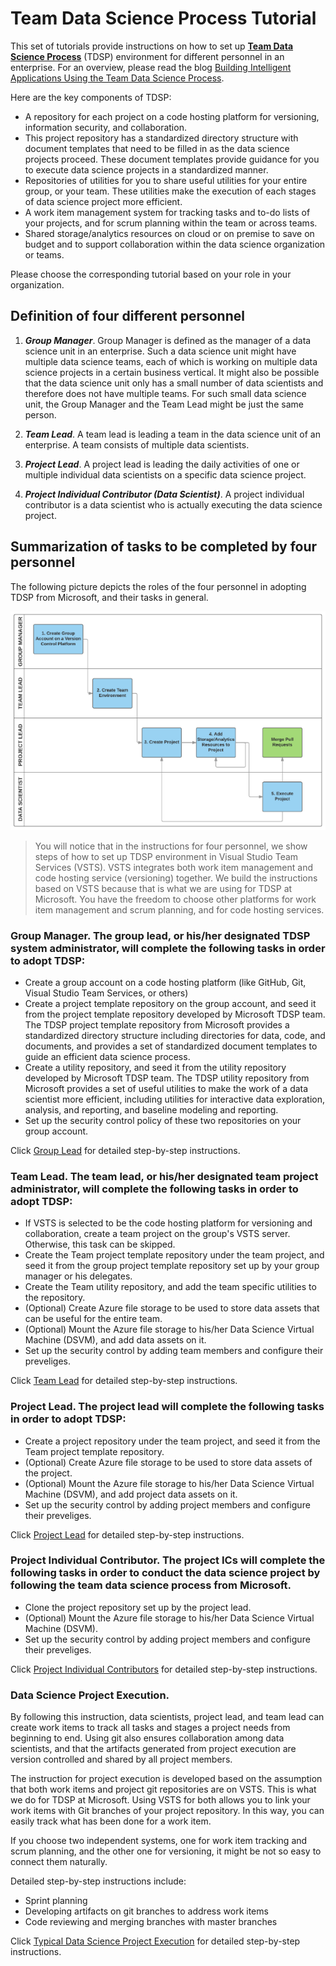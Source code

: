 # Team Data Science Process Tutorial #

This set of tutorials provide instructions on how to set up **[Team Data Science Process](https://azure.microsoft.com/en-us/documentation/learning-paths/data-science-process/)** (TDSP) environment for different personnel in an enterprise. For an overview, please read the blog [Building Intelligent Applications Using the Team Data Science Process](https://blogs.technet.microsoft.com/machinelearning/2016/09/08/building-intelligent-applications-using-the-team-data-science-process/).

Here are the key components of TDSP:

* A repository for each project on a code hosting platform for versioning, information security, and collaboration.
* This project repository has a standardized directory structure with document templates that need to be filled in as the data science projects proceed. These document templates provide guidance for you to execute data science projects in a standardized manner. 
* Repositories of utilities for you to share useful utilities for your entire group, or your team. These utilities make the execution of each stages of data science project more efficient. 
* A work item management system for tracking tasks and to-do lists of your projects, and for scrum planning within the team or across teams.
* Shared storage/analytics resources on cloud or on premise to save on budget and to support collaboration within the data science organization or teams. 

Please choose the corresponding tutorial based on your role in your organization. 

## Definition of four different personnel
1. ***Group Manager***. Group Manager is defined as the manager of a data science unit in an enterprise. Such a data science unit might have multiple data science teams, each of which is working on multiple data science projects in a certain business vertical. It might also be possible that the data science unit only has a small number of data scientists and therefore does not have multiple teams. For such small data science unit, the Group Manager and the Team Lead might be just the same person. 

2. ***Team Lead***. A team lead is leading a team in the data science unit of an enterprise. A team consists of multiple data scientists. 

3. ***Project Lead***. A project lead is leading the daily activities of one or multiple individual data scientists on a specific data science project. 

4. ***Project Individual Contributor (Data Scientist)***. A project individual contributor is a data scientist who is actually executing the data science project. 

## Summarization of tasks to be completed by four personnel

The following picture depicts the roles of the four personnel in adopting TDSP from Microsoft, and their tasks in general. 

![PROJECT_EXECUTE](media/TDSP-Top-Level-New.png)

> You will notice that in the instructions for four personnel, we show steps of how to set up TDSP environment in Visual Studio Team Services (VSTS). VSTS integrates both work item management and code hosting service (versioning) together. We build the instructions based on VSTS because that is what we are using for TDSP at Microsoft. You have the freedom to choose other platforms for work item management and scrum planning, and for code hosting services. 

### Group Manager. The group lead, or his/her designated TDSP system administrator, will complete the following tasks in order to adopt TDSP:
- Create a group account on a code hosting platform (like GitHub, Git, Visual Studio Team Services, or others)
- Create a project template repository on the group account, and seed it from the project template repository developed by Microsoft TDSP team. The TDSP project template repository from Microsoft provides a standardized directory structure including directories for data, code, and documents, and provides a set of standardized document templates to guide an efficient data science process. 
- Create a utility repository, and seed it from the utility repository developed by Microsoft TDSP team. The TDSP utility repository from Microsoft provides a set of useful utilities to make the work of a data scientist more efficient, including utilities for interactive data exploration, analysis, and reporting, and baseline modeling and reporting.
- Set up the security control policy of these two repositories on your group account.  

Click [Group Lead](./1_Group_Manager.html) for detailed step-by-step instructions. 

### Team Lead. The team lead, or his/her designated team project administrator, will complete the following tasks in order to adopt TDSP:
- If VSTS is selected to be the code hosting platform for versioning and collaboration, create a team project on the group's VSTS server. Otherwise, this task can be skipped.
- Create the Team project template repository under the team project, and seed it from the group project template repository set up by your group manager or his delegates. 
- Create the Team utility repository, and add the team specific utilities to the repository. 
- (Optional) Create Azure file storage to be used to store data assets that can be useful for the entire team. 
- (Optional) Mount the Azure file storage to his/her Data Science Virtual Machine (DSVM), and add data assets on it.
- Set up the security control by adding team members and configure their preveliges. 

Click [Team Lead](./2_Team_Lead.html) for detailed step-by-step instructions. 

### Project Lead. The project lead will complete the following tasks in order to adopt TDSP:

- Create a project repository under the team project, and seed it from the Team project template repository. 
- (Optional) Create Azure file storage to be used to store data assets of the project. 
- (Optional) Mount the Azure file storage to his/her Data Science Virtual Machine (DSVM), and add project data assets on it.
- Set up the security control by adding project members and configure their preveliges. 

Click [Project Lead](./3_Project_Lead.html) for detailed step-by-step instructions. 

### Project Individual Contributor. The project ICs will complete the following tasks in order to conduct the data science project by following the team data science process from Microsoft. 

- Clone the project repository set up by the project lead. 
- (Optional) Mount the Azure file storage to his/her Data Science Virtual Machine (DSVM).
- Set up the security control by adding project members and configure their preveliges. 

Click [Project Individual Contributors](./4_Project_IC.html) for detailed step-by-step instructions. 

### Data Science Project Execution. 
By following this instruction, data scientists, project lead, and team lead can create work items to track all tasks and stages a project needs from beginning to end. Using git also ensures collaboration among data scientists, and that the artifacts generated from project execution are version controlled and shared by all project members.

The instruction for project execution is developed based on the assumption that both work items and project git repositories are on VSTS. This is what we do for TDSP at Microsoft. Using VSTS for both allows you to link your work items with Git branches of your project repository. In this way, you can easily track what has been done for a work item. 

If you choose two independent systems, one for work item tracking and scrum planning, and the other one for versioning, it might be not so easy to connect them naturally.  

Detailed step-by-step instructions include:

- Sprint planning
- Developing artifacts on git branches to address work items
- Code reviewing and merging branches with master branches

Click [Typical Data Science Project Execution](./project-execution.html) for detailed step-by-step instructions.